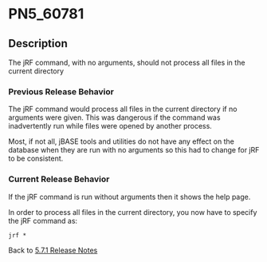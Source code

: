 # PN5_60781

<PageHeader />

## Description

The jRF command, with no arguments, should not process all files in the current directory

### Previous Release Behavior

The jRF command would process all files in the current directory if no arguments were given. This was dangerous if the command was inadvertently run while files were opened by another process.

Most, if not all, jBASE tools and utilities do not have any effect on the database when they are run with no arguments so this had to change for jRF to be consistent.

### Current Release Behavior

If the jRF command is run without arguments then it shows the help page.

In order to process all files in the current directory, you now have to specify the jRF command as:

```
jrf *
```

Back to [5.7.1 Release Notes](./../README.md)

  
<PageFooter />
